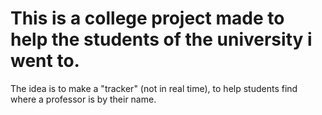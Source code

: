 # This is a college project made to help the students of the university i went to.
The idea is to make a "tracker" (not in real time), to help students find where a professor is by their name.